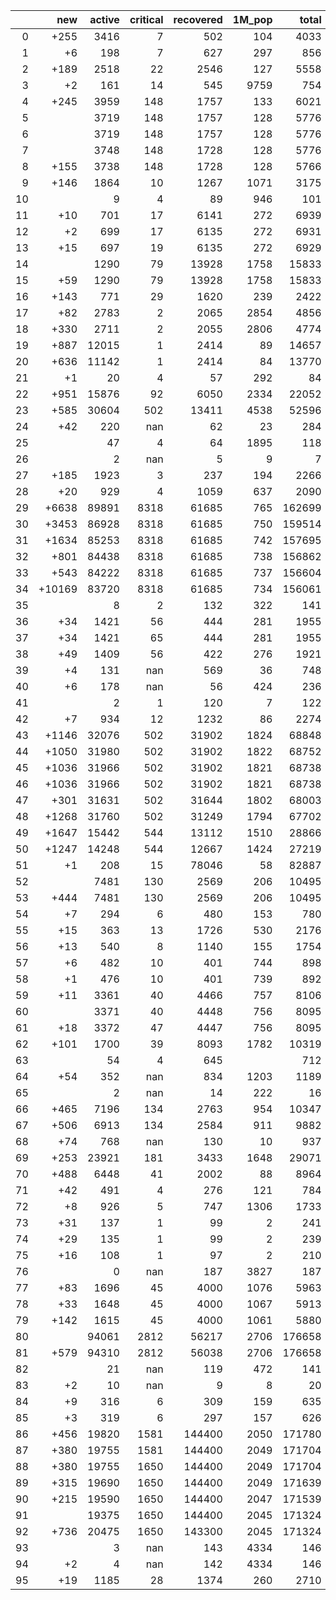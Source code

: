 |    |    new |   active |   critical |   recovered |   1M_pop |   total |
|---:|-------:|---------:|-----------:|------------:|---------:|--------:|
|  0 |   +255 |     3416 |          7 |         502 |      104 |    4033 |
|  1 |     +6 |      198 |          7 |         627 |      297 |     856 |
|  2 |   +189 |     2518 |         22 |        2546 |      127 |    5558 |
|  3 |     +2 |      161 |         14 |         545 |     9759 |     754 |
|  4 |   +245 |     3959 |        148 |        1757 |      133 |    6021 |
|  5 |        |     3719 |        148 |        1757 |      128 |    5776 |
|  6 |        |     3719 |        148 |        1757 |      128 |    5776 |
|  7 |        |     3748 |        148 |        1728 |      128 |    5776 |
|  8 |   +155 |     3738 |        148 |        1728 |      128 |    5766 |
|  9 |   +146 |     1864 |         10 |        1267 |     1071 |    3175 |
| 10 |        |        9 |          4 |          89 |      946 |     101 |
| 11 |    +10 |      701 |         17 |        6141 |      272 |    6939 |
| 12 |     +2 |      699 |         17 |        6135 |      272 |    6931 |
| 13 |    +15 |      697 |         19 |        6135 |      272 |    6929 |
| 14 |        |     1290 |         79 |       13928 |     1758 |   15833 |
| 15 |    +59 |     1290 |         79 |       13928 |     1758 |   15833 |
| 16 |   +143 |      771 |         29 |        1620 |      239 |    2422 |
| 17 |    +82 |     2783 |          2 |        2065 |     2854 |    4856 |
| 18 |   +330 |     2711 |          2 |        2055 |     2806 |    4774 |
| 19 |   +887 |    12015 |          1 |        2414 |       89 |   14657 |
| 20 |   +636 |    11142 |          1 |        2414 |       84 |   13770 |
| 21 |     +1 |       20 |          4 |          57 |      292 |      84 |
| 22 |   +951 |    15876 |         92 |        6050 |     2334 |   22052 |
| 23 |   +585 |    30604 |        502 |       13411 |     4538 |   52596 |
| 24 |    +42 |      220 |        nan |          62 |       23 |     284 |
| 25 |        |       47 |          4 |          64 |     1895 |     118 |
| 26 |        |        2 |        nan |           5 |        9 |       7 |
| 27 |   +185 |     1923 |          3 |         237 |      194 |    2266 |
| 28 |    +20 |      929 |          4 |        1059 |      637 |    2090 |
| 29 |  +6638 |    89891 |       8318 |       61685 |      765 |  162699 |
| 30 |  +3453 |    86928 |       8318 |       61685 |      750 |  159514 |
| 31 |  +1634 |    85253 |       8318 |       61685 |      742 |  157695 |
| 32 |   +801 |    84438 |       8318 |       61685 |      738 |  156862 |
| 33 |   +543 |    84222 |       8318 |       61685 |      737 |  156604 |
| 34 | +10169 |    83720 |       8318 |       61685 |      734 |  156061 |
| 35 |        |        8 |          2 |         132 |      322 |     141 |
| 36 |    +34 |     1421 |         56 |         444 |      281 |    1955 |
| 37 |    +34 |     1421 |         65 |         444 |      281 |    1955 |
| 38 |    +49 |     1409 |         56 |         422 |      276 |    1921 |
| 39 |     +4 |      131 |        nan |         569 |       36 |     748 |
| 40 |     +6 |      178 |        nan |          56 |      424 |     236 |
| 41 |        |        2 |          1 |         120 |        7 |     122 |
| 42 |     +7 |      934 |         12 |        1232 |       86 |    2274 |
| 43 |  +1146 |    32076 |        502 |       31902 |     1824 |   68848 |
| 44 |  +1050 |    31980 |        502 |       31902 |     1822 |   68752 |
| 45 |  +1036 |    31966 |        502 |       31902 |     1821 |   68738 |
| 46 |  +1036 |    31966 |        502 |       31902 |     1821 |   68738 |
| 47 |   +301 |    31631 |        502 |       31644 |     1802 |   68003 |
| 48 |  +1268 |    31760 |        502 |       31249 |     1794 |   67702 |
| 49 |  +1647 |    15442 |        544 |       13112 |     1510 |   28866 |
| 50 |  +1247 |    14248 |        544 |       12667 |     1424 |   27219 |
| 51 |     +1 |      208 |         15 |       78046 |       58 |   82887 |
| 52 |        |     7481 |        130 |        2569 |      206 |   10495 |
| 53 |   +444 |     7481 |        130 |        2569 |      206 |   10495 |
| 54 |     +7 |      294 |          6 |         480 |      153 |     780 |
| 55 |    +15 |      363 |         13 |        1726 |      530 |    2176 |
| 56 |    +13 |      540 |          8 |        1140 |      155 |    1754 |
| 57 |     +6 |      482 |         10 |         401 |      744 |     898 |
| 58 |     +1 |      476 |         10 |         401 |      739 |     892 |
| 59 |    +11 |     3361 |         40 |        4466 |      757 |    8106 |
| 60 |        |     3371 |         40 |        4448 |      756 |    8095 |
| 61 |    +18 |     3372 |         47 |        4447 |      756 |    8095 |
| 62 |   +101 |     1700 |         39 |        8093 |     1782 |   10319 |
| 63 |        |       54 |          4 |         645 |          |     712 |
| 64 |    +54 |      352 |        nan |         834 |     1203 |    1189 |
| 65 |        |        2 |        nan |          14 |      222 |      16 |
| 66 |   +465 |     7196 |        134 |        2763 |      954 |   10347 |
| 67 |   +506 |     6913 |        134 |        2584 |      911 |    9882 |
| 68 |    +74 |      768 |        nan |         130 |       10 |     937 |
| 69 |   +253 |    23921 |        181 |        3433 |     1648 |   29071 |
| 70 |   +488 |     6448 |         41 |        2002 |       88 |    8964 |
| 71 |    +42 |      491 |          4 |         276 |      121 |     784 |
| 72 |     +8 |      926 |          5 |         747 |     1306 |    1733 |
| 73 |    +31 |      137 |          1 |          99 |        2 |     241 |
| 74 |    +29 |      135 |          1 |          99 |        2 |     239 |
| 75 |    +16 |      108 |          1 |          97 |        2 |     210 |
| 76 |        |        0 |        nan |         187 |     3827 |     187 |
| 77 |    +83 |     1696 |         45 |        4000 |     1076 |    5963 |
| 78 |    +33 |     1648 |         45 |        4000 |     1067 |    5913 |
| 79 |   +142 |     1615 |         45 |        4000 |     1061 |    5880 |
| 80 |        |    94061 |       2812 |       56217 |     2706 |  176658 |
| 81 |   +579 |    94310 |       2812 |       56038 |     2706 |  176658 |
| 82 |        |       21 |        nan |         119 |      472 |     141 |
| 83 |     +2 |       10 |        nan |           9 |        8 |      20 |
| 84 |     +9 |      316 |          6 |         309 |      159 |     635 |
| 85 |     +3 |      319 |          6 |         297 |      157 |     626 |
| 86 |   +456 |    19820 |       1581 |      144400 |     2050 |  171780 |
| 87 |   +380 |    19755 |       1581 |      144400 |     2049 |  171704 |
| 88 |   +380 |    19755 |       1650 |      144400 |     2049 |  171704 |
| 89 |   +315 |    19690 |       1650 |      144400 |     2049 |  171639 |
| 90 |   +215 |    19590 |       1650 |      144400 |     2047 |  171539 |
| 91 |        |    19375 |       1650 |      144400 |     2045 |  171324 |
| 92 |   +736 |    20475 |       1650 |      143300 |     2045 |  171324 |
| 93 |        |        3 |        nan |         143 |     4334 |     146 |
| 94 |     +2 |        4 |        nan |         142 |     4334 |     146 |
| 95 |    +19 |     1185 |         28 |        1374 |      260 |    2710 |